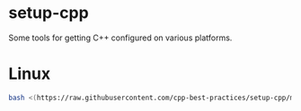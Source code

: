 # setup-cpp
Some tools for getting C++ configured on various platforms.

# Linux

```sh
bash <(https://raw.githubusercontent.com/cpp-best-practices/setup-cpp/main/ubuntu.sh)
```
